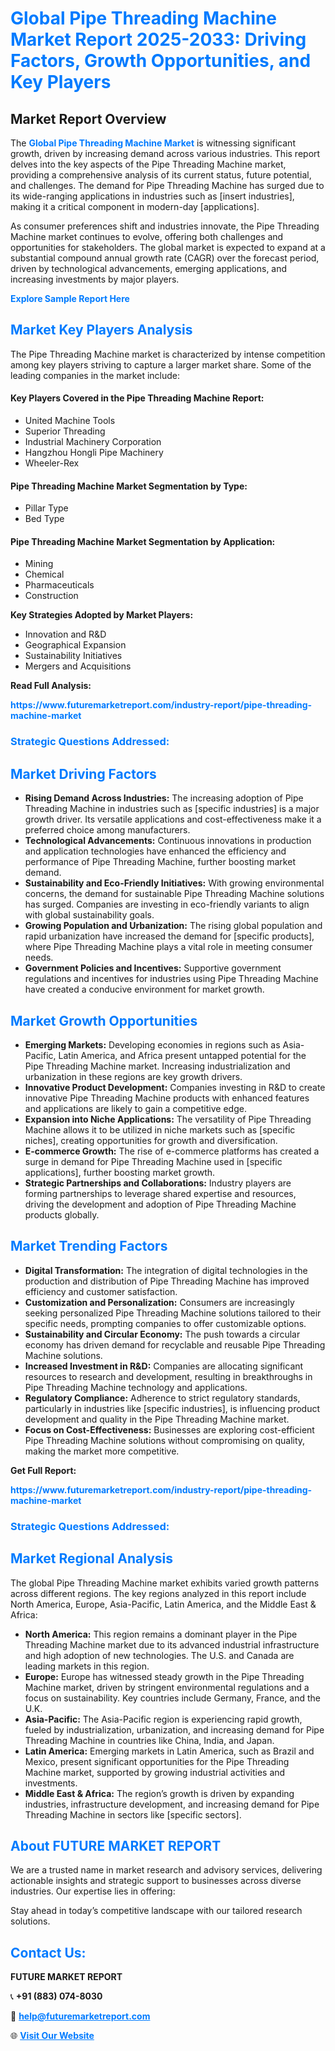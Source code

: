 <h1 style="color: #007BFF;">Global Pipe Threading Machine Market Report 2025-2033: Driving Factors, Growth Opportunities, and Key Players</h1>

<section id="overview">
<h2>Market Report Overview</h2>
<p>The <a href="https://www.futuremarketreport.com/industry-report/pipe-threading-machine-market" style="color: #007BFF; text-decoration: none;"><strong>Global Pipe Threading Machine Market</strong></a> is witnessing significant growth, driven by increasing demand across various industries. This report delves into the key aspects of the Pipe Threading Machine market, providing a comprehensive analysis of its current status, future potential, and challenges. The demand for Pipe Threading Machine has surged due to its wide-ranging applications in industries such as [insert industries], making it a critical component in modern-day [applications].</p>
<p>As consumer preferences shift and industries innovate, the Pipe Threading Machine market continues to evolve, offering both challenges and opportunities for stakeholders. The global market is expected to expand at a substantial compound annual growth rate (CAGR) over the forecast period, driven by technological advancements, emerging applications, and increasing investments by major players.</p>
</section>

<section id="overview">
<p><a href="https://www.futuremarketreport.com/request-sample/reportId=84515" style="color: #007BFF; text-decoration: none;"><strong>Explore Sample Report Here</strong></a></p>
</section>

<section id="key-players">
<h2 style="color: #007BFF;">Market Key Players Analysis</h2>
<p>The Pipe Threading Machine market is characterized by intense competition among key players striving to capture a larger market share. Some of the leading companies in the market include:</p>
<h4>Key Players Covered in the Pipe Threading Machine Report:</h4>
<ul><li>United Machine Tools</li><li>Superior Threading</li><li>Industrial Machinery Corporation</li><li>Hangzhou Hongli Pipe Machinery</li><li>Wheeler-Rex</li></ul>
<h4>Pipe Threading Machine Market Segmentation by Type:</h4>
<ul><li>Pillar Type</li><li>Bed Type</li></ul>

<h4>Pipe Threading Machine Market Segmentation by Application:</h4>
<ul><li>Mining</li><li>Chemical</li><li>Pharmaceuticals</li><li>Construction</li></ul>
<p><strong>Key Strategies Adopted by Market Players:</strong></p>
<ul>
<li>Innovation and R&D</li>
<li>Geographical Expansion</li>
<li>Sustainability Initiatives</li>
<li>Mergers and Acquisitions</li>
</ul>
</section>

<section>
<p><strong>Read Full Analysis: </strong></p><a href="https://www.futuremarketreport.com/industry-report/pipe-threading-machine-market" style="color: #007BFF; text-decoration: none;"><strong>https://www.futuremarketreport.com/industry-report/pipe-threading-machine-market</strong></a>
<h3 style="color: #007BFF;">Strategic Questions Addressed:</h3>
</section>

<section id="driving-factors">
<h2 style="color: #007BFF;">Market Driving Factors</h2>
<ul>
<li><strong>Rising Demand Across Industries:</strong> The increasing adoption of Pipe Threading Machine in industries such as [specific industries] is a major growth driver. Its versatile applications and cost-effectiveness make it a preferred choice among manufacturers.</li>
<li><strong>Technological Advancements:</strong> Continuous innovations in production and application technologies have enhanced the efficiency and performance of Pipe Threading Machine, further boosting market demand.</li>
<li><strong>Sustainability and Eco-Friendly Initiatives:</strong> With growing environmental concerns, the demand for sustainable Pipe Threading Machine solutions has surged. Companies are investing in eco-friendly variants to align with global sustainability goals.</li>
<li><strong>Growing Population and Urbanization:</strong> The rising global population and rapid urbanization have increased the demand for [specific products], where Pipe Threading Machine plays a vital role in meeting consumer needs.</li>
<li><strong>Government Policies and Incentives:</strong> Supportive government regulations and incentives for industries using Pipe Threading Machine have created a conducive environment for market growth.</li>
</ul>
</section>

<section id="growth-opportunities">
<h2 style="color: #007BFF;">Market Growth Opportunities</h2>
<ul>
<li><strong>Emerging Markets:</strong> Developing economies in regions such as Asia-Pacific, Latin America, and Africa present untapped potential for the Pipe Threading Machine market. Increasing industrialization and urbanization in these regions are key growth drivers.</li>
<li><strong>Innovative Product Development:</strong> Companies investing in R&D to create innovative Pipe Threading Machine products with enhanced features and applications are likely to gain a competitive edge.</li>
<li><strong>Expansion into Niche Applications:</strong> The versatility of Pipe Threading Machine allows it to be utilized in niche markets such as [specific niches], creating opportunities for growth and diversification.</li>
<li><strong>E-commerce Growth:</strong> The rise of e-commerce platforms has created a surge in demand for Pipe Threading Machine used in [specific applications], further boosting market growth.</li>
<li><strong>Strategic Partnerships and Collaborations:</strong> Industry players are forming partnerships to leverage shared expertise and resources, driving the development and adoption of Pipe Threading Machine products globally.</li>
</ul>
</section>

<section id="trending-factors">
<h2 style="color: #007BFF;">Market Trending Factors</h2>
<ul>
<li><strong>Digital Transformation:</strong> The integration of digital technologies in the production and distribution of Pipe Threading Machine has improved efficiency and customer satisfaction.</li>
<li><strong>Customization and Personalization:</strong> Consumers are increasingly seeking personalized Pipe Threading Machine solutions tailored to their specific needs, prompting companies to offer customizable options.</li>
<li><strong>Sustainability and Circular Economy:</strong> The push towards a circular economy has driven demand for recyclable and reusable Pipe Threading Machine solutions.</li>
<li><strong>Increased Investment in R&D:</strong> Companies are allocating significant resources to research and development, resulting in breakthroughs in Pipe Threading Machine technology and applications.</li>
<li><strong>Regulatory Compliance:</strong> Adherence to strict regulatory standards, particularly in industries like [specific industries], is influencing product development and quality in the Pipe Threading Machine market.</li>
<li><strong>Focus on Cost-Effectiveness:</strong> Businesses are exploring cost-efficient Pipe Threading Machine solutions without compromising on quality, making the market more competitive.</li>
</ul>
</section>

<section>
<p><strong>Get Full Report: </strong></p><a href="https://www.futuremarketreport.com/industry-report/pipe-threading-machine-market" style="color: #007BFF; text-decoration: none;"><strong>https://www.futuremarketreport.com/industry-report/pipe-threading-machine-market</strong></a>
<h3 style="color: #007BFF;">Strategic Questions Addressed:</h3>
</section>


<section id="regional-analysis">
<h2 style="color: #007BFF;">Market Regional Analysis</h2>
<p>The global Pipe Threading Machine market exhibits varied growth patterns across different regions. The key regions analyzed in this report include North America, Europe, Asia-Pacific, Latin America, and the Middle East & Africa:</p>
<ul>
<li><strong>North America:</strong> This region remains a dominant player in the Pipe Threading Machine market due to its advanced industrial infrastructure and high adoption of new technologies. The U.S. and Canada are leading markets in this region.</li>
<li><strong>Europe:</strong> Europe has witnessed steady growth in the Pipe Threading Machine market, driven by stringent environmental regulations and a focus on sustainability. Key countries include Germany, France, and the U.K.</li>
<li><strong>Asia-Pacific:</strong> The Asia-Pacific region is experiencing rapid growth, fueled by industrialization, urbanization, and increasing demand for Pipe Threading Machine in countries like China, India, and Japan.</li>
<li><strong>Latin America:</strong> Emerging markets in Latin America, such as Brazil and Mexico, present significant opportunities for the Pipe Threading Machine market, supported by growing industrial activities and investments.</li>
<li><strong>Middle East & Africa:</strong> The region’s growth is driven by expanding industries, infrastructure development, and increasing demand for Pipe Threading Machine in sectors like [specific sectors].</li>
</ul>
</section>

<footer>
<h2 style="color: #007BFF;">About FUTURE MARKET REPORT</h2>
<p>We are a trusted name in market research and advisory services, delivering actionable insights and strategic support to businesses across diverse industries. Our expertise lies in offering:</p>

<p>Stay ahead in today’s competitive landscape with our tailored research solutions.</p>

<h2 style="color: #007BFF;">Contact Us:</h2>
<p><strong>FUTURE MARKET REPORT</strong></p>
<p>📞 <strong>+91 (883) 074-8030</strong></p>
<p>📧 <strong><a href="mailto:help@futuremarketreport.com" style="color: #007BFF;">help@futuremarketreport.com</a></strong></p>
<p>🌐 <strong><a href="https://www.futuremarketreport.com/" style="color: #007BFF;">Visit Our Website</a></strong></p>
</footer>